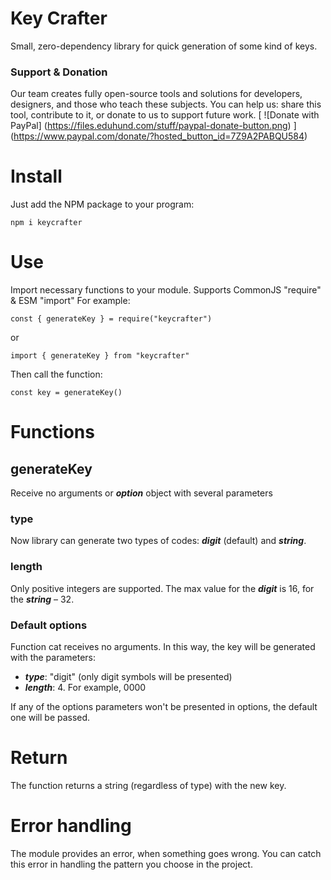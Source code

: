 # Key Crafter

Small, zero-dependency library for quick generation of some kind of keys.

### Support & Donation

Our team creates fully open-source tools and solutions for developers, designers, and those who teach these subjects. You can help us: share this tool, contribute to it, or donate to us to support future work. 
[
  ![Donate with PayPal]
  (https://files.eduhund.com/stuff/paypal-donate-button.png)
]
(https://www.paypal.com/donate/?hosted_button_id=7Z9A2PABQU584)

# Install

Just add the NPM package to your program:

    npm i keycrafter

# Use

Import necessary functions to your module. Supports CommonJS "require" & ESM "import" For example:

    const { generateKey } = require("keycrafter")

or

    import { generateKey } from "keycrafter"

Then call the function:

    const key = generateKey()

# Functions

## generateKey

Receive no arguments or **_option_** object with several parameters

### type

Now library can generate two types of codes: **_digit_** (default) and **_string_**.

### length

Only positive integers are supported. The max value for the **_digit_** is 16, for the **_string_** – 32.

### Default options

Function cat receives no arguments. In this way, the key will be generated with the parameters:

- **_type_**: "digit" (only digit symbols will be presented)
- **_length_**: 4. For example, 0000

If any of the options parameters won't be presented in options, the default one will be passed.

# Return

The function returns a string (regardless of type) with the new key.

# Error handling

The module provides an error, when something goes wrong. You can catch this error in handling the pattern you choose in the project.
